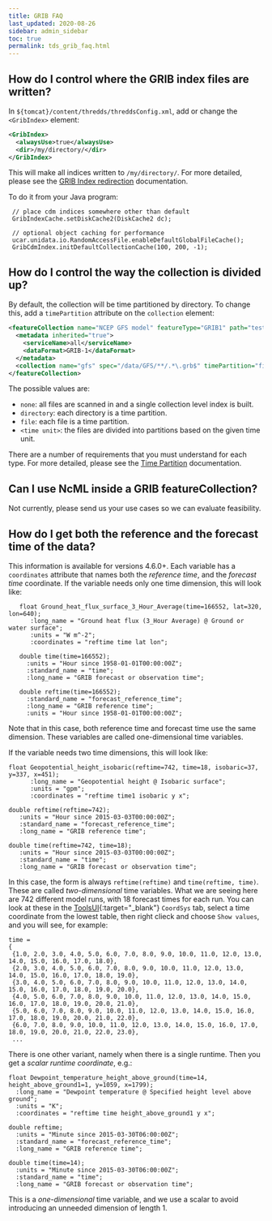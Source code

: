 ```yaml
---
title: GRIB FAQ
last_updated: 2020-08-26
sidebar: admin_sidebar
toc: true
permalink: tds_grib_faq.html
---
```


## How do I control where the GRIB index files are written?

In `${tomcat}/content/thredds/threddsConfig.xml`, add or change the `<GribIndex>` element:

~~~xml
<GribIndex>
  <alwaysUse>true</alwaysUse>
  <dir>/my/directory/</dir>
</GribIndex>
~~~

This will make all indices written to `/my/directory/`. 
For more detailed, please see the [GRIB Index redirection](/tds_config_ref.html#grib-index-redirection) documentation.

To do it from your Java program:

~~~
 // place cdm indices somewhere other than default
 GribIndexCache.setDiskCache2(DiskCache2 dc);

 // optional object caching for performance
 ucar.unidata.io.RandomAccessFile.enableDefaultGlobalFileCache();
 GribCdmIndex.initDefaultCollectionCache(100, 200, -1);
~~~

## How do I control the way the collection is divided up?

By default, the collection will be time partitioned by directory. 
To change this, add a `timePartition` attribute on the `collection` element:

~~~xml
<featureCollection name="NCEP GFS model" featureType="GRIB1" path="test/all">
  <metadata inherited="true">
    <serviceName>all</serviceName>
    <dataFormat>GRIB-1</dataFormat>
  </metadata>
  <collection name="gfs" spec="/data/GFS/**/.*\.grb$" timePartition="file"/>
</featureCollection>
~~~

The possible values are:
*  `none`: all files are scanned in and a single collection level index is built.
*  `directory`: each directory is a time partition.
* `file`: each file is a time partition.
* `<time unit>`: the files are divided into partitions based on the given time unit.

There are a number of requirements that you must understand for each type. 
For more detailed, please see the [Time Partition](/partitions_ref.html) documentation.

## Can I use NcML inside a GRIB featureCollection?

Not currently, please send us your use cases so we can evaluate feasibility.

## How do I get both the reference and the forecast time of the data?

This information is available for versions 4.6.0+. Each variable has a `coordinates` attribute that names both the *reference time*, and the *forecast time* coordinate. 
If the variable needs only one time dimension, this will look like:

~~~
   float Ground_heat_flux_surface_3_Hour_Average(time=166552, lat=320, lon=640);
      :long_name = "Ground heat flux (3_Hour Average) @ Ground or water surface";
      :units = "W m^-2";
      :coordinates = "reftime time lat lon";

   double time(time=166552);
     :units = "Hour since 1958-01-01T00:00:00Z";
     :standard_name = "time";
     :long_name = "GRIB forecast or observation time";

   double reftime(time=166552);
     :standard_name = "forecast_reference_time";
     :long_name = "GRIB reference time";
     :units = "Hour since 1958-01-01T00:00:00Z";
~~~

Note that in this case, both reference time and forecast time use the same dimension. 
These variables are called one-dimensional time variables.

If the variable needs two time dimensions, this will look like:

~~~
float Geopotential_height_isobaric(reftime=742, time=18, isobaric=37, y=337, x=451);
      :long_name = "Geopotential height @ Isobaric surface";
      :units = "gpm";
      :coordinates = "reftime time1 isobaric y x";

double reftime(reftime=742);
   :units = "Hour since 2015-03-03T00:00:00Z";
   :standard_name = "forecast_reference_time";
   :long_name = "GRIB reference time";

double time(reftime=742, time=18);
   :units = "Hour since 2015-03-03T00:00:00Z";
   :standard_name = "time";
   :long_name = "GRIB forecast or observation time";
~~~

In this case, the form is always `reftime(reftime)` and `time(reftime, time)`. 
These are called *two-dimensional* time variables. 
What we are seeing here are 742 different model runs, with 18 forecast times for each run. 
You can look at these in the [ToolsUI](https://docs.unidata.ucar.edu/netcdf-java/{{site.netcdf-java_docset_version}}/userguide/toolsui_ref.html){:target="_blank"} `CoordSys` tab, select a time coordinate from the lowest table, then right clieck and choose `Show values`, and you will see, for example:

~~~
time =
{
 {1.0, 2.0, 3.0, 4.0, 5.0, 6.0, 7.0, 8.0, 9.0, 10.0, 11.0, 12.0, 13.0, 14.0, 15.0, 16.0, 17.0, 18.0},
 {2.0, 3.0, 4.0, 5.0, 6.0, 7.0, 8.0, 9.0, 10.0, 11.0, 12.0, 13.0, 14.0, 15.0, 16.0, 17.0, 18.0, 19.0},
 {3.0, 4.0, 5.0, 6.0, 7.0, 8.0, 9.0, 10.0, 11.0, 12.0, 13.0, 14.0, 15.0, 16.0, 17.0, 18.0, 19.0, 20.0},
 {4.0, 5.0, 6.0, 7.0, 8.0, 9.0, 10.0, 11.0, 12.0, 13.0, 14.0, 15.0, 16.0, 17.0, 18.0, 19.0, 20.0, 21.0},
 {5.0, 6.0, 7.0, 8.0, 9.0, 10.0, 11.0, 12.0, 13.0, 14.0, 15.0, 16.0, 17.0, 18.0, 19.0, 20.0, 21.0, 22.0},
 {6.0, 7.0, 8.0, 9.0, 10.0, 11.0, 12.0, 13.0, 14.0, 15.0, 16.0, 17.0, 18.0, 19.0, 20.0, 21.0, 22.0, 23.0},
 ...
~~~

There is one other variant, namely when there is a single runtime. 
Then you get a *scalar runtime coordinate*, e.g.:

~~~
float Dewpoint_temperature_height_above_ground(time=14, height_above_ground1=1, y=1059, x=1799);
  :long_name = "Dewpoint temperature @ Specified height level above ground";
  :units = "K";
  :coordinates = "reftime time height_above_ground1 y x";

double reftime;
  :units = "Minute since 2015-03-30T06:00:00Z";
  :standard_name = "forecast_reference_time";
  :long_name = "GRIB reference time";

double time(time=14);
  :units = "Minute since 2015-03-30T06:00:00Z";
  :standard_name = "time";
  :long_name = "GRIB forecast or observation time";
~~~

This is a *one-dimensional* time variable, and we use a scalar to avoid introducing an unneeded dimension of length 1.

